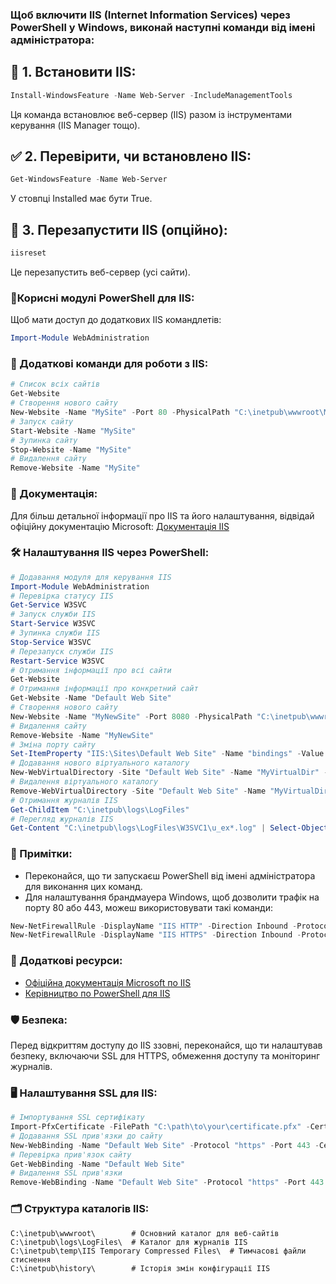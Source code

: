 ### Щоб включити IIS (Internet Information Services) через PowerShell у Windows, виконай наступні команди від імені адміністратора:

## 🧰 1. Встановити IIS:
```powershell
Install-WindowsFeature -Name Web-Server -IncludeManagementTools
```
Ця команда встановлює веб-сервер (IIS) разом із інструментами керування (IIS Manager тощо).

## ✅ 2. Перевірити, чи встановлено IIS:
```powershell
Get-WindowsFeature -Name Web-Server
```
У стовпці Installed має бути True.

## 🔄 3. Перезапустити IIS (опційно):
```powershell
iisreset
```
Це перезапустить веб-сервер (усі сайти).

### 📍Корисні модулі PowerShell для IIS:
Щоб мати доступ до додаткових IIS командлетів:
```powershell
Import-Module WebAdministration
```
### 📂 Додаткові команди для роботи з IIS:
```powershell
# Список всіх сайтів
Get-Website
# Створення нового сайту
New-Website -Name "MySite" -Port 80 -PhysicalPath "C:\inetpub\wwwroot\MySite"
# Запуск сайту
Start-Website -Name "MySite"
# Зупинка сайту
Stop-Website -Name "MySite"
# Видалення сайту
Remove-Website -Name "MySite"
```
### 📖 Документація:
Для більш детальної інформації про IIS та його налаштування, відвідай офіційну документацію Microsoft:
[Документація IIS](https://docs.microsoft.com/en-us/iis/)
### 🛠️ Налаштування IIS через PowerShell:
```powershell
# Додавання модуля для керування IIS
Import-Module WebAdministration
# Перевірка статусу IIS
Get-Service W3SVC
# Запуск служби IIS
Start-Service W3SVC
# Зупинка служби IIS
Stop-Service W3SVC
# Перезапуск служби IIS
Restart-Service W3SVC
# Отримання інформації про всі сайти
Get-Website
# Отримання інформації про конкретний сайт
Get-Website -Name "Default Web Site"
# Створення нового сайту
New-Website -Name "MyNewSite" -Port 8080 -PhysicalPath "C:\inetpub\wwwroot\MyNewSite"
# Видалення сайту
Remove-Website -Name "MyNewSite"
# Зміна порту сайту
Set-ItemProperty "IIS:\Sites\Default Web Site" -Name "bindings" -Value @{protocol="http";bindingInformation="*:8080:"}
# Додавання нового віртуального каталогу
New-WebVirtualDirectory -Site "Default Web Site" -Name "MyVirtualDir" -PhysicalPath "C:\inetpub\wwwroot\MyVirtualDir"
# Видалення віртуального каталогу
Remove-WebVirtualDirectory -Site "Default Web Site" -Name "MyVirtualDir"
# Отримання журналів IIS
Get-ChildItem "C:\inetpub\logs\LogFiles"
# Перегляд журналів IIS
Get-Content "C:\inetpub\logs\LogFiles\W3SVC1\u_ex*.log" | Select-Object -Last 10
```
### 📝 Примітки:
- Переконайся, що ти запускаєш PowerShell від імені адміністратора для виконання цих команд.
- Для налаштування брандмауера Windows, щоб дозволити трафік на порту 80 або 443, можеш використовувати такі команди:
```powershell
New-NetFirewallRule -DisplayName "IIS HTTP" -Direction Inbound -Protocol TCP -LocalPort 80 -Action Allow
New-NetFirewallRule -DisplayName "IIS HTTPS" -Direction Inbound -Protocol TCP -LocalPort 443 -Action Allow
```
### 📌 Додаткові ресурси:
- [Офіційна документація Microsoft по IIS](https://docs.microsoft.com/en-us/iis/)
- [Керівництво по PowerShell для IIS](https://docs.microsoft.com/en-us/powershell/module/webadministration/)
### 🛡️ Безпека:
Перед відкриттям доступу до IIS ззовні, переконайся, що ти налаштував безпеку, включаючи SSL для HTTPS, обмеження доступу та моніторинг журналів.
### 🖥️ Налаштування SSL для IIS:
```powershell
# Імпортування SSL сертифікату
Import-PfxCertificate -FilePath "C:\path\to\your\certificate.pfx" -CertStoreLocation "cert:\LocalMachine\My"
# Додавання SSL прив'язки до сайту
New-WebBinding -Name "Default Web Site" -Protocol "https" -Port 443 -CertificateThumbprint "YOUR_CERTIFICATE_THUMBPRINT" -CertificateStoreName "My"
# Перевірка прив'язок сайту
Get-WebBinding -Name "Default Web Site"
# Видалення SSL прив'язки
Remove-WebBinding -Name "Default Web Site" -Protocol "https" -Port 443
```
### 🗂️ Структура каталогів IIS:
```plaintext
C:\inetpub\wwwroot\        # Основний каталог для веб-сайтів
C:\inetpub\logs\LogFiles\  # Каталог для журналів IIS
C:\inetpub\temp\IIS Temporary Compressed Files\  # Тимчасові файли стиснення
C:\inetpub\history\        # Історія змін конфігурації IIS
```